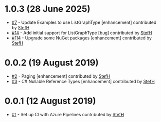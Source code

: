 # 1.0.3 (28 June 2025)
- [#7](https://github.com/StefH/GraphQL.EntityFrameworkCore.DynamicLinq/pull/7) - Update Examples to use ListGraphType [enhancement] contributed by [StefH](https://github.com/StefH)
- [#14](https://github.com/StefH/GraphQL.EntityFrameworkCore.DynamicLinq/pull/14) - Add initial support for ListGraphType [bug] contributed by [StefH](https://github.com/StefH)
- [#114](https://github.com/StefH/GraphQL.EntityFrameworkCore.DynamicLinq/pull/114) - Upgrade some NuGet packages [enhancement] contributed by [StefH](https://github.com/StefH)

# 0.0.2 (19 August 2019)
- [#2](https://github.com/StefH/GraphQL.EntityFrameworkCore.DynamicLinq/pull/2) - Paging [enhancement] contributed by [StefH](https://github.com/StefH)
- [#3](https://github.com/StefH/GraphQL.EntityFrameworkCore.DynamicLinq/pull/3) - C# Nullable Reference Types [enhancement] contributed by [StefH](https://github.com/StefH)

# 0.0.1 (12 August 2019)
- [#1](https://github.com/StefH/GraphQL.EntityFrameworkCore.DynamicLinq/pull/1) - Set up CI with Azure Pipelines contributed by [StefH](https://github.com/StefH)

